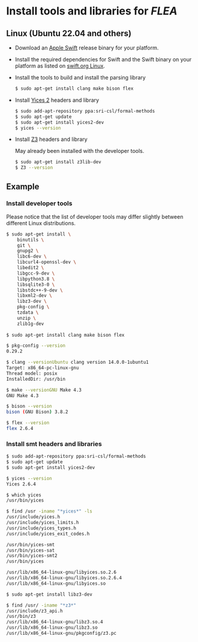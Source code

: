 # Install tools and libraries for *FLEA*

## Linux (Ubuntu 22.04 and others)

* Download an [Apple Swift](https://swift.org/download/) release binary for your platform.

* Install the required dependencies for Swift and the Swift binary on your platform
  as listed on [swift.org Linux](https://www.swift.org/download/#linux).

* Install the tools to build and install the parsing library

  ```bash
  $ sudo apt-get install clang make bison flex
  ```

* Install [Yices 2](http://yices.csl.sri.com) headers and library

  ```bash
  $ sudo add-apt-repository ppa:sri-csl/formal-methods
  $ sudo apt-get update
  $ sudo apt-get install yices2-dev
  $ yices --version
  ```

* Install [Z3](https://github.com/Z3Prover/z3/wiki) headers and library

  May already been installed with the developer tools.

  ```bash
  $ sudo apt-get install z3lib-dev
  $ Z3 --version
  ```
  
## Example

### Install developer tools

Please notice that the list of developer tools may differ slightly between different Linux distributions. 

```bash 
$ sudo apt-get install \
    binutils \
    git \
    gnupg2 \
    libc6-dev \
    libcurl4-openssl-dev \
    libedit2 \
    libgcc-9-dev \
    libpython3.8 \
    libsqlite3-0 \
    libstdc++-9-dev \
    libxml2-dev \
    libz3-dev \
    pkg-config \
    tzdata \
    unzip \
    zlib1g-dev
  
$ sudo apt-get install clang make bison flex

$ pkg-config --version
0.29.2

$ clang --versionUbuntu clang version 14.0.0-1ubuntu1
Target: x86_64-pc-linux-gnu
Thread model: posix
InstalledDir: /usr/bin

$ make --versionGNU Make 4.3
GNU Make 4.3

$ bison --version
bison (GNU Bison) 3.8.2

$ flex --version
flex 2.6.4

```

### Install smt headers and libraries


```bash
$ sudo add-apt-repository ppa:sri-csl/formal-methods
$ sudo apt-get update
$ sudo apt-get install yices2-dev

$ yices --version
Yices 2.6.4

$ which yices
/usr/bin/yices

$ find /usr -iname "*yices*" -ls
/usr/include/yices.h
/usr/include/yices_limits.h
/usr/include/yices_types.h
/usr/include/yices_exit_codes.h

/usr/bin/yices-smt
/usr/bin/yices-sat
/usr/bin/yices-smt2
/usr/bin/yices

/usr/lib/x86_64-linux-gnu/libyices.so.2.6
/usr/lib/x86_64-linux-gnu/libyices.so.2.6.4
/usr/lib/x86_64-linux-gnu/libyices.so

$ sudo apt-get install libz3-dev

$ find /usr/ -iname "*z3*"
/usr/include/z3_api.h
/usr/bin/z3
/usr/lib/x86_64-linux-gnu/libz3.so.4
/usr/lib/x86_64-linux-gnu/libz3.so
/usr/lib/x86_64-linux-gnu/pkgconfig/z3.pc
```
